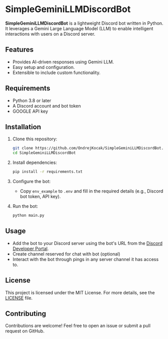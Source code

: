 # SimpleGeminiLLMDiscordBot

**SimpleGeminiLLMDiscordBot** is a lightweight Discord bot written in Python. It leverages a Gemini Large Language Model (LLM) to enable intelligent interactions with users on a Discord server.

## Features
- Provides AI-driven responses using Gemini LLM.
- Easy setup and configuration.
- Extensible to include custom functionality.

## Requirements
- Python 3.8 or later
- A Discord account and bot token
- GOOGLE API key

## Installation
1. Clone this repository:
   ```bash
   git clone https://github.com/OndrejKocak/SimpleGeminiLLMDiscordBot.git
   cd SimpleGeminiLLMDiscordBot
   ```
2. Install dependencies:
   ```bash
   pip install -r requirements.txt
   ```
3. Configure the bot:
   - Copy `env_example` to `.env` and fill in the required details (e.g., Discord bot token, API key).

4. Run the bot:
   ```bash
   python main.py
   ```

## Usage
- Add the bot to your Discord server using the bot's URL from the [Discord Developer Portal](https://discord.com/developers).
- Create channel reserved for chat with bot (optional)
- Interact with the bot through pings in any server channel it has access to.

## License
This project is licensed under the MIT License. For more details, see the [LICENSE](LICENSE) file.

## Contributing
Contributions are welcome! Feel free to open an issue or submit a pull request on GitHub.
